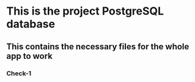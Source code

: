 # This is the project PostgreSQL database
## This contains the necessary files for the whole app to work
### Check-1
